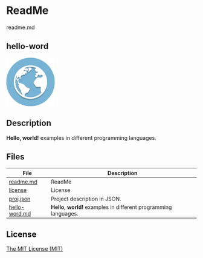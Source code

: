 # ReadMe

readme.md

## hello-word

![hello-world Logo](graphics/iconarchive.com/globe-icon.png)

## Description

**Hello, world!** examples in different programming languages.

## Files

File | Description
---- | -----------
[readme.md](readme.md) | ReadMe
[license](license) | License
[proj.json](proj.json) | Project description in JSON.
[hello-word.md](hello-world.md) | **Hello, world!** examples in different programming languages.

## License

[The MIT License (MIT)](license)
